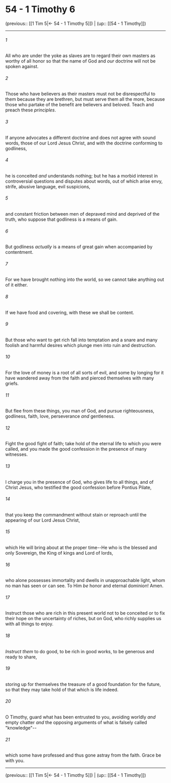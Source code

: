 # 54 - 1 Timothy 6

(previous:: [[1 Tim 5|← 54 - 1 Timothy 5]]) | (up:: [[54 - 1 Timothy]])

***


###### 1 
All who are under the yoke as slaves are to regard their own masters as worthy of all honor so that the name of God and _our_ doctrine will not be spoken against. 

###### 2 
Those who have believers as their masters must not be disrespectful to them because they are brethren, but must serve them all the more, because those who partake of the benefit are believers and beloved. Teach and preach these _principles_. 

###### 3 
If anyone advocates a different doctrine and does not agree with sound words, those of our Lord Jesus Christ, and with the doctrine conforming to godliness, 

###### 4 
he is conceited _and_ understands nothing; but he has a morbid interest in controversial questions and disputes about words, out of which arise envy, strife, abusive language, evil suspicions, 

###### 5 
and constant friction between men of depraved mind and deprived of the truth, who suppose that godliness is a means of gain. 

###### 6 
But godliness _actually_ is a means of great gain when accompanied by contentment. 

###### 7 
For we have brought nothing into the world, so we cannot take anything out of it either. 

###### 8 
If we have food and covering, with these we shall be content. 

###### 9 
But those who want to get rich fall into temptation and a snare and many foolish and harmful desires which plunge men into ruin and destruction. 

###### 10 
For the love of money is a root of all sorts of evil, and some by longing for it have wandered away from the faith and pierced themselves with many griefs. 

###### 11 
But flee from these things, you man of God, and pursue righteousness, godliness, faith, love, perseverance _and_ gentleness. 

###### 12 
Fight the good fight of faith; take hold of the eternal life to which you were called, and you made the good confession in the presence of many witnesses. 

###### 13 
I charge you in the presence of God, who gives life to all things, and of Christ Jesus, who testified the good confession before Pontius Pilate, 

###### 14 
that you keep the commandment without stain or reproach until the appearing of our Lord Jesus Christ, 

###### 15 
which He will bring about at the proper time--He who is the blessed and only Sovereign, the King of kings and Lord of lords, 

###### 16 
who alone possesses immortality and dwells in unapproachable light, whom no man has seen or can see. To Him _be_ honor and eternal dominion! Amen. 

###### 17 
Instruct those who are rich in this present world not to be conceited or to fix their hope on the uncertainty of riches, but on God, who richly supplies us with all things to enjoy. 

###### 18 
_Instruct them_ to do good, to be rich in good works, to be generous and ready to share, 

###### 19 
storing up for themselves the treasure of a good foundation for the future, so that they may take hold of that which is life indeed. 

###### 20 
O Timothy, guard what has been entrusted to you, avoiding worldly _and_ empty chatter _and_ the opposing arguments of what is falsely called "knowledge"-- 

###### 21 
which some have professed and thus gone astray from the faith. Grace be with you.

***

(previous:: [[1 Tim 5|← 54 - 1 Timothy 5]]) | (up:: [[54 - 1 Timothy]])
